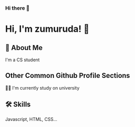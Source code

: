 ### Hi there 👋


# Hi, I'm zumuruda! 👋


## 🚀 About Me
I'm a CS student


## Other Common Github Profile Sections
👩‍💻 I'm currently study on university



## 🛠 Skills
Javascript, HTML, CSS...


<!--
**ZumurudaNasayreh/ZumurudaNasayreh** is a ✨ _special_ ✨ repository because its `README.md` (this file) appears on your GitHub profile.

Here are some ideas to get you started:

- 🔭 I’m currently working on ...
- 🌱 I’m currently learning ...
- 👯 I’m looking to collaborate on ...
- 🤔 I’m looking for help with ...
- 💬 Ask me about ...
- 📫 How to reach me: ...
- 😄 Pronouns: ...
- ⚡ Fun fact: ...
-->
